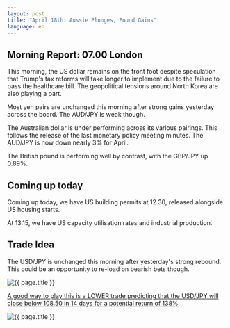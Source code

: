 ```yaml
---
layout: post
title: "April 18th: Aussie Plunges, Pound Gains"
language: en
---
```

## Morning Report: 07.00 London

This morning, the US dollar remains on the front foot despite speculation that Trump's tax reforms will take longer to implement due to the failure to pass the healthcare bill. The geopolitical tensions around North Korea are also playing a part. 

Most yen pairs are unchanged this morning after strong gains yesterday across the board. The AUD/JPY is weak though. 

The Australian dollar is under performing across its various pairings. This follows the release of the last monetary policy meeting minutes. The AUD/JPY is now down nearly 3% for April. 

The British pound is performing well by contrast, with the GBP/JPY up 0.89%. 


## Coming up today

Coming up today, we have US building permits at 12.30, released alongside US housing starts. 

At 13.15, we have US capacity utilisation rates and industrial production.


## Trade Idea

The USD/JPY is unchanged this morning after yesterday's strong rebound. This could be an opportunity to re-load on bearish bets though.

<img class="post-image" src="{{ site.url }}/images/2017-04-18_07-59-47.jpg" alt="{{ page.title }}" title="{{ page.title }}">

<a href="%LINK%%?currency=GBP&market=forex&underlying=frxUSDJPY&formname=higherlower&duration_amount=14&duration_units=d&amount=10&amount_type=payout&expiry_type=duration&barrier=108.50" target="_blank">A good way to play this is a LOWER trade predicting that the USD/JPY will close below 108.50 in 14 days for a potential return of 138%</a>

<img class="post-image" src="{{ site.url }}/images/2017-04-18_08-03-33.jpg" alt="{{ page.title }}" title="{{ page.title }}">